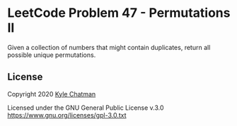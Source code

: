 # LeetCode Problem 47 - Permutations II
Given a collection of numbers that might contain duplicates, return all possible unique permutations.

## License
Copyright 2020 [Kyle Chatman](http://www.kchatman.com)

Licensed under the GNU General Public License v.3.0
https://www.gnu.org/licenses/gpl-3.0.txt